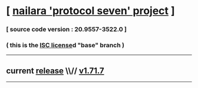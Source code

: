 
# [ [nailara 'protocol seven' project](http://nailara.network/) ]

### [ source code version : 20.9557-3522.0 ]

### ( this is the [ISC license](license)d "base" branch )
---
## current [release](https://github.com/taekiten/nailara/releases) \\\\// [v1.71.7](https://github.com/taekiten/nailara/releases/tag/v1.71.7)
---
